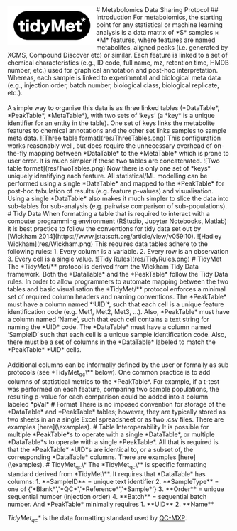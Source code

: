 <img src="images/TidyMet.png" width="200" style="float:left">
# Metabolomics Data Sharing Protocol
## Introduction
For metabolomics, the starting point for any statistical or machine learning analysis is a data matrix of *S* samples &#215; *M* features, where features are named metabolites, aligned peaks (i.e. generated by XCMS, Compound Discover etc) or similar. Each feature is linked to a set of chemical characteristics (e.g., ID code, full name, mz, retention time, HMDB number, etc.) used for graphical annotation and post-hoc interpretation. Whereas, each sample is linked to experimental and biological meta data (e.g., injection order, batch number, biological class, biological replicate, etc.). 
<br />
<br />
A simple way to organise this data is as three linked tables (*DataTable*, *PeakTable*, *MetaTable*), with two sets of ‘keys’ (a *key* is a unique identifier for an entity in the table). One set of keys links the metabolite features to chemical annotations and the other set links samples to sample meta data.
![Three table format](res/ThreeTables.png)
This configuration works reasonably well, but does require the unnecessary overhead of on-the-fly mapping between *DataTable* to the *MetaTable* which is prone to user error. It is much simpler if these two tables are concatenated.
![Two table format](res/TwoTables.png)
Now there is only one set of *keys* uniquely identifying each feature. All statistical/ML modelling can be performed using a single *DataTable* and mapped to the *PeakTable* for post-hoc tabulation of results (e.g. feature p-values) and visualisation. Using a single *DataTable* also makes it much simpler to slice the data into sub-tables for sub-analysis (e.g. pairwise comparison of sub-populations).
# Tidy Data
When formatting a table that is required to interact with a  computer programming environment (RStudio, Jupyter Notebooks, Matlab) it is best practice to follow the conventions for tidy data set out by [Wickham 2014](https://www.jstatsoft.org/article/view/v059i10).
![Hadley Wickham](res/Wickham.png)
This requires data tables adhere to the following rules:
1. Every column is a variable.
2. Every row is an observation
3. Every cell is a single value.
![Tidy Rules](res/TidyRules.png)
# TidyMet
The *TidyMet/** protocol is derived from the Wickham Tidy Data framework. Both the *DataTable* and the *PeakTable* follow the Tidy Data rules. In order to allow programmers to automate mapping between the two tables and basic visualisation the *TidyMet/** protocol enforces a minimal set of required column headers and naming conventions. The *PeakTable* must have a column named *‘UID’*, such that each cell is a unique feature identification code (e.g. Met1, Met2, Met3, ...). Also, *PeakTable* must have a column named ‘Name’, such that each cell contains a text string for naming the *UID* code. The *DataTable* must have a column named ‘SampleID’ such that each cell is a unique sample identification code. Also, there must be a set of columns in the *DataTable* labeled to match the *PeakTable* *UID* cells.
<br />
<br />
Additional columns can be informally defined by the user or formally as sub protocols (see *TidyMet<sub>qc</sub>\** below). One common practice is to add columns of statistical metrics to the *PeakTable*. For example, if a t-test was performed on each feature, comparing two sample populations, the resulting p-value for each comparison could be added into a column labeled *pVal*
# Format
There is no imposed convention for storage of the *DataTable* and *PeakTable* tables; however, they are typically stored as two sheets in an a single Excel spreadsheet or as two .csv files. There are examples [here](\examples).
# Table Interoperability
It is possible for multiple *PeakTable*s to operate with a single *DataTable*, or multiple *DataTable*s to operate with a single *PeakTable*. All that is required is that the *PeakTable* *UID*s are identical to, or a subset of, the corresponding *DataTable* columns. There are examples [here](\examples).
# TidyMet<sub>qc</sub>\*
The *TidyMet<sub>qc</sub>\** is specific formatting standard derived from *TidyMet\**. It requires that *DataTable* has columns: 
1. **SampleID** = unique text identifier
2. **SampleType** = one of {‘*Blank*','*QC*','*Reference*','*Sample*’}
3. **Order** = unique sequential number (injection order) 
4. **Batch**  = sequential batch number. 
And *PeakTable* minimally requires 
1. **UID**
2. **Name**

*TidyMet<sub>qc</sub>\** is the data formatting standard used by [QC-MXP](www.qcmxp.org).